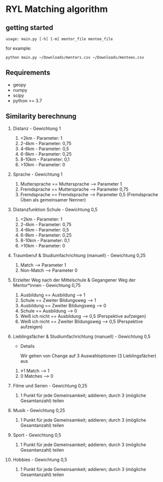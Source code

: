 # RYL Matching algorithm

## getting started
`usage: main.py [-h] [-m] mentor_file mentee_file`

for example:
```
python main.py ~/Downloads/mentors.csv ~/Downloads/mentees.csv
```

## Requirements 
- geopy
- numpy
- scipy
- python >= 3.7
## Similarity berechnung

1. Distanz - Gewichtung 1 
    1. <2km - Parameter: 1
    2. 2-4km - Parameter: 0,75
    3. 4-6km - Parameter: 0,5
    4. 6-8km - Parameter: 0,25
    5. 8-10km - Parameter: 0,1
    6. \>10km - Parameter: 0
2. Sprache - Gewichtung 1
    1. Muttersprache == Muttersprache —> Parameter 1
    2. Fremdsprache == Muttersprache —> Parameter 0,75
    3. Fremdsprache == Fremdsprache —> Parameter 0,5 (Fremdsprache Üben als gemeinsamer Nenner)
3. Distanzfunktion Schule - Gewichtung 0,5 
    1. <2km - Parameter: 1
    2. 2-4km - Parameter: 0,75
    3. 4-6km - Parameter: 0,5
    4. 6-8km - Parameter: 0,25
    5. 8-10km - Parameter: 0,1
    6. \>10km - Parameter: 0
4. Traumberuf & Studiumfachrichtung (manuell) - Gewichtung 0,25
    1. Match —> Parameter 1 
    2. Non-Match —> Parameter 0
5. Erzielter Weg nach der Mittelschule & Gegangener Weg der Mentor*innen - Gewichtung 0,75
    1. Ausbildung == Ausbildung —> 1
    2. Schule == Zweiter Bildungsweg —> 1 
    3. Ausbildung == Zweiter Bildungsweg —> 0
    4. Schule == Ausbildung —> 0
    5. Weiß ich nicht == Ausbildung —> 0,5 (Perspektive aufzeigen)
    6. Weiß ich nicht == Zweiter Bildungsweg —> 0,5 (Perspektive aufzeigen)
6. Lieblingsfächer & Studiumfachrichtung (manuell) - Gewichtung 0,5
    - Details
        
        Wir gehen von Change auf 3 Auswahloptionen (3 Lieblingsfächer) aus 
        
    1. ≥1 Match —> 1
    2. 0 Matches —> 0
7. Filme und Serien - Gewichtung 0,25
    1. 1 Punkt für jede Gemeinsamkeit; addieren; durch 3 (mögliche Gesamtanzahl) teilen 
8. Musik - Gewichtung 0,25
    1. 1 Punkt für jede Gemeinsamkeit; addieren; durch 3 (mögliche Gesamtanzahl) teilen 
9. Sport - Gewichtung 0,5
    1. 1 Punkt für jede Gemeinsamkeit; addieren; durch 3 (mögliche Gesamtanzahl) teilen
10. Hobbies - Gewichtung 0,5
    1. 1 Punkt für jede Gemeinsamkeit; addieren; durch 3 (mögliche Gesamtanzahl) teilen